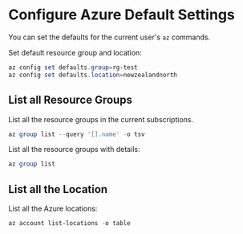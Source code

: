 # Configure Azure Default Settings

You can set the defaults for the current user's `az` commands.

Set default resource group and location:

```powershell
az config set defaults.group=rg-test
az config set defaults.location=newzealandnorth
```

## List all Resource Groups

List all the resource groups in the current subscriptions.
```powershell
az group list --query '[].name' -o tsv
```

List all the resource groups with details:
```powershell
az group list
```

## List all the Location

List all the Azure locations:
```powershell
az account list-locations -o table
```
